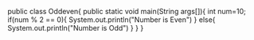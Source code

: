 public class Oddeven{
    public static void main(String args[]){
        int num=10;
        if(num % 2 == 0){
            System.out.println("Number is Even")
        }
        else{
            System.out.println("Number is Odd")
        }
    }
}
